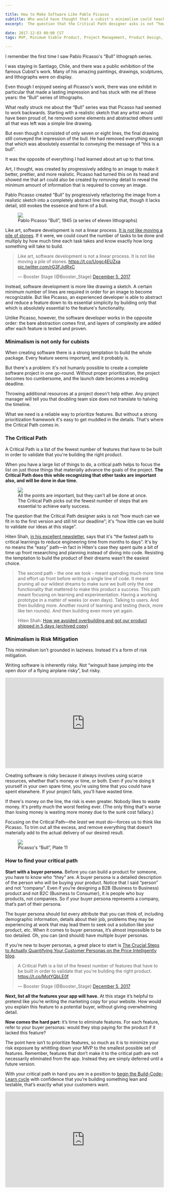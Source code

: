 ```yaml
---

title: How to Make Software Like Pablo Picasso
subtitle: Who would have thought that a cubist's minimalism could teach us something about software design.
excerpt:  The question that the Critical Path designer asks is not “how much can we fit in to the first version and still hit our deadline”; it's “how little can we build and still make it work”.

date: 2017-12-03 00:00 CST
tags: MVP, Minimum Viable Product, Project Management, Product Design, Critical Path

---
```


I remember the first time I saw Pablo Picasso's “Bull” lithograph series. 

I was staying in Santiago, Chile, and there was a public exhibition of the
famous Cubist's work. Many of his amazing paintings, drawings,
sculptures, and lithographs were on display. 

Even though I enjoyed seeing all Picasso's work, there was one exhibit in particular
that made a lasting impression and has stuck with me all these years: the “Bull”
series of lithographs. 

What really struck me about the “Bull” series was that Picasso had seemed to work backwards. Starting with
a realistic sketch that any artist would have been proud of, he removed some
elements and abstracted others until all that was left was a simple line drawing. 

But even though it consisted of only seven or eight lines, the final drawing still
conveyed the impression of the bull. He had removed everything except that which
was absolutely essential to conveying the message of “this is a bull”. 

It was the opposite of everything I had learned about art up to that time. 

Art, I thought, was created by progressively adding to an image to make it
better, prettier, and more realistic. Picasso had turned this on its
head and showed me that art could also be created by _removing_ detail to reveal
the minimum amount of information that is required to convey an image. 

Pablo Picasso created “Bull” by progressively refactoring the image from a
realistic sketch into a completely abstract line drawing that, though it
lacks detail, still evokes the essence and form of a bull.

<figure>
  <img src="./picasso-bull.jpg">
  <figcaption>
    Pablo Picasso “Bull”, 1945 (a series of eleven lithographs)
  </figcaption>
</figure>

Like art, software development is not a linear process. [It is not like moving a
pile of stones](https://m.signalvnoise.com/running-in-circles-aae73d79ce19). If
it were, we could count the number of tasks to be done and multiply by how much
time each task takes and know exactly how long something will take to build. 

<blockquote class="twitter-tweet" data-cards="hidden" data-lang="en"><p lang="en" dir="ltr">Like art, software development is not a linear process. It is not like moving a pile of stones. <a href="https://t.co/Uogc4EUZxa">https://t.co/Uogc4EUZxa</a> <a href="https://t.co/rG3FJidRxC">pic.twitter.com/rG3FJidRxC</a></p>&mdash; Booster Stage (@Booster_Stage) <a href="https://twitter.com/Booster_Stage/status/938112004455305216?ref_src=twsrc%5Etfw">December 5, 2017</a></blockquote> <script async src="https://platform.twitter.com/widgets.js" charset="utf-8"></script> 

Instead, software development is more like drawing a sketch. A certain minimum
number of lines are required in order for an image to become recognizable. But
like Picasso, an experienced developer is able to abstract and reduce a feature
down to its essential simplicity by building only that which is absolutely
essential to the feature's functionality. 

Unlike Picasso, however, the software developer works in the opposite order: the bare
abstraction comes first, and layers of complexity are added after each feature is
tested and proven.

### Minimalism is not only for cubists

When creating software there is a strong temptation to build the whole package.
Every feature seems important, and it probably is.

But there's a problem: it's not humanly possible to create a complete software
project in one go-round. Without proper prioritization, the project becomes too
cumbersome, and the launch date becomes a receding deadline.

Throwing additional resources at a project doesn't help either. Any project
manager will tell you that doubling team size does not translate to halving the
timeline.

What we need is a reliable way to prioritize features. But without a strong
prioritization framework it's easy to get muddled in the details. That's where
the Critical Path comes in. 

### The Critical Path

A Critical Path is a list of the fewest number of features that have to be
built in order to validate that you're building the right product.

When you have a large list of things to do, a critical path helps to focus the
list on just those things that materially advance the goals of the project.
**The Critical Path does this while recognizing that other tasks are important also, and will be
done in due time.**

<figure>
  <img src="./Critical_Path.png">
  <figcaption>
    All the points are important, but they can't all be done at once.
    The Critical Path picks out the fewest number of steps that are
    essential to achieve early success.
  </figcaption>
</figure>

The question that the Critical Path designer asks is not “how much can we fit in
to the first version and still hit our deadline”; it's “how little can we build
to validate our ideas at this stage”.

Hiten Shah, [in his excellent newsletter](https://producthabits.com/), says that it's “the fastest path to
critical learnings to reduce engineering time from months to days”. It's by no
means the “easy” path—in fact in Hiten's case they spent quite a bit of time up
front researching and planning instead of diving into code. Resisting the
temptation to build the product of their dreams wasn't the easiest choice.

> The second path - the one we took - meant spending much more time and effort
> up front before writing a single line of code. It meant pruning all our
> wildest dreams to make sure we built only the one functionality that mattered
> to make this product a success. This path meant focusing on learning and
> experimentation. Having a working prototype in a matter of weeks (or even
> days). Talking to users. And then building more. Another round of learning and
> testing (heck, more like ten rounds). And then building even more yet again. 
> <footer>Hiten Shah: <a href="https://discover.getrevue.co/newsletters/product-habits/issues/559990">How we avoided overbuilding and got our product shipped in 5 days (archived copy)</a></footer>

### Minimalism is Risk Mitigation

This minimalism isn't grounded in laziness. Instead it's a form of risk
mitigation. 

Writing software is inherently risky. Not “wingsuit base jumping into the open door of a flying airplane risky”, but risky. 

<p>
<div style='position:relative;padding-bottom:57%'><iframe src='https://gfycat.com/ifr/GraveOfficialErin' frameborder='0' scrolling='no' width='100%' height='100%' style='position:absolute;top:0;left:0;' allowfullscreen></iframe></div>
</p>

Creating software is risky because it always involves using scarce resources, 
whether that's money or time, or both. Even if you're doing it yourself in your own spare
time, you're using time that you could have spent elsewhere. If your project
fails, you'll have wasted time. 

If there's money on the line, the risk is even greater. Nobody likes to waste
money. It's pretty much the worst feeling ever. (The only thing that's worse
than losing money is wasting more money due to the sunk cost fallacy.)

Focusing on the Critical Path&mdash;the *least* we must do&mdash;forces us to
think like Picasso. To trim out all the excess, and remove everything that
doesn't materially add to the actual delivery of our desired result. 


<figure>
  <img src="./picasso_bull_plate_11.jpg">
  <figcaption>
    Picasso's “Bull”, Plate 11
  </figcaption>
</figure>

### How to find your critical path

**Start with a buyer persona.** Before you can build a product for someone, you
have to know who “they” are. A buyer persona is a detailed description of the
person who will be buying your product. Notice that I said “person” and not
“company”. Even if you’re designing a B2B (Business to Business) product and
not B2C (Business to Consumer), it is people who buy products, not companies.
So if your buyer persona represents a company, that’s part of their persona. 

The buyer persona should list every attribute that you can think of, including
demographic information, details about their job, problems they may be
experiencing at work that may lead them to seek out a solution like your
product, etc. When it comes to buyer personas, it’s almost impossible to be too
detailed. Oh, you can (and should) have multiple buyer personas. 

If you’re new to buyer personas, a great place to start is [The Crucial Steps
to Actually Quantifying Your Customer Personas on the Price Intelligently
blog](http://www.priceintelligently.com/blog/bid/194501/The-Crucial-Steps-to-Actually-Quantifying-Your-Customer-Personas). 

<blockquote class="twitter-tweet" data-cards="hidden" data-lang="en"><p lang="en" dir="ltr">A Critical Path is a list of the fewest number of features that have to be built in order to validate that you&#39;re building the right product. <a href="https://t.co/MotYQbLE0f">https://t.co/MotYQbLE0f</a></p>&mdash; Booster Stage (@Booster_Stage) <a href="https://twitter.com/Booster_Stage/status/938112564457885696?ref_src=twsrc%5Etfw">December 5, 2017</a></blockquote> <script async src="https://platform.twitter.com/widgets.js" charset="utf-8"></script> 

**Next, list all the features your app will have.** At this stage it’s helpful
to pretend like you’re writing the marketing copy for your website. How would
you explain this feature to a potential buyer, without giving overwhelming
detail. 

**Now comes the hard part:** it’s time to eliminate features. For each feature,
refer to your buyer personas: would they stop paying for the product if it
lacked this feature? 

The point here isn’t to prioritize features, so much as it is to minimize your
risk exposure by whittling down your MVP to the smallest possible set of
features. Remember, features that don’t make it to the critical path are not
necessarily eliminated from the app. Instead they are simply deferred until a
future version. 

With your critical path in hand you are in a position to [begin the
Build-Code-Learn cycle](/mvp) with confidence that you’re building something
lean and testable, that’s exactly what your customers want. 

<div style="width: 100%; position: relative;">
  <iframe scrolling="no" width="100%" height="303" frameborder="0" border="no" allowtransparency="true" src="https://contentupgrade.me/VG4k1vpD.html?ref="></iframe>
</div>

